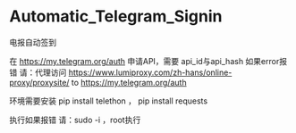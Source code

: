 # Automatic_Telegram_Signin
电报自动签到



在 https://my.telegram.org/auth 申请API，需要 api_id与api_hash
如果error报错
请：代理访问 https://www.lumiproxy.com/zh-hans/online-proxy/proxysite/   to https://my.telegram.org/auth

环境需要安装
pip install telethon ，
pip install requests

执行如果报错
请：sudo -i ，root执行 




